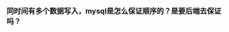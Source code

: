 ### 同时间有多个数据写入，mysql是怎么保证顺序的？是要后端去保证吗？

### 

### 

### 

### 

### 

### 

### 

### 

### 

### 

### 

### 
